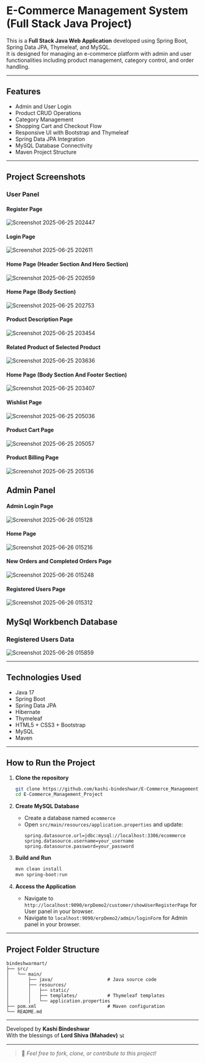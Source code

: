 
# E-Commerce Management System (Full Stack Java Project)

This is a **Full Stack Java Web Application** developed using Spring Boot, Spring Data JPA, Thymeleaf, and MySQL.  
It is designed for managing an e-commerce platform with admin and user functionalities including product management, category control, and order handling.

---

##  Features

- Admin and User Login
- Product CRUD Operations
- Category Management
- Shopping Cart and Checkout Flow
- Responsive UI with Bootstrap and Thymeleaf
- Spring Data JPA Integration
- MySQL Database Connectivity
- Maven Project Structure

---

##  Project Screenshots
###  User Panel
   #### Register Page
![Screenshot 2025-06-25 202447](https://github.com/user-attachments/assets/a31232d2-d3b2-4f6d-aa49-a3c8f43cbe05)

   #### Login Page
![Screenshot 2025-06-25 202611](https://github.com/user-attachments/assets/e9982046-6d93-4309-985a-e6bdb51dbcc3)

   #### Home Page (Header Section And Hero Section)
![Screenshot 2025-06-25 202659](https://github.com/user-attachments/assets/4a4d1160-7d70-4345-8945-5b4335d982a0)

  #### Home Page (Body Section)
![Screenshot 2025-06-25 202753](https://github.com/user-attachments/assets/ee1d283f-2137-4d61-847a-91d59339a3ee)

  ####  Product Description Page
![Screenshot 2025-06-25 203454](https://github.com/user-attachments/assets/6aa21eaa-8c4a-4aa1-af66-44516091049a)

  ####  Related Product of Selected Product
![Screenshot 2025-06-25 203636](https://github.com/user-attachments/assets/d01f8228-f767-4aa3-91a2-737af7131b9d)

  ####  Home Page (Body Section And Footer Section)
![Screenshot 2025-06-25 203407](https://github.com/user-attachments/assets/6807b231-7487-44da-8951-d1eedaced59b)

  ####  Wishlist Page
![Screenshot 2025-06-25 205036](https://github.com/user-attachments/assets/f59ee477-9175-4cb1-8603-09710fb15768)

####  Product Cart Page
![Screenshot 2025-06-25 205057](https://github.com/user-attachments/assets/65cb4271-4afa-4b97-a29a-3419aaf37fd4)

####  Product Billing Page
![Screenshot 2025-06-25 205136](https://github.com/user-attachments/assets/dd75e9e9-bf33-4296-b370-d8cdd3062220)

##  Admin Panel
#### Admin Login Page
![Screenshot 2025-06-26 015128](https://github.com/user-attachments/assets/8e0d606d-eabf-4d8a-b5af-3f3680064d0a)

####  Home Page
![Screenshot 2025-06-26 015216](https://github.com/user-attachments/assets/cae676de-048e-4551-b28d-8b740af28bf3)

#### New Orders and Completed Orders Page
![Screenshot 2025-06-26 015248](https://github.com/user-attachments/assets/a813829d-732e-4ece-896c-b796aae27957)

#### Registered Users Page
![Screenshot 2025-06-26 015312](https://github.com/user-attachments/assets/1e23d11d-1a8f-4dd1-b8d0-2bf8090edb87)

## MySql Workbench Database 
### Registered Users Data
![Screenshot 2025-06-26 015859](https://github.com/user-attachments/assets/d1dca370-1044-403e-9d84-74e621244f57)


---

##  Technologies Used

- Java 17
- Spring Boot
- Spring Data JPA
- Hibernate
- Thymeleaf
- HTML5 + CSS3 + Bootstrap
- MySQL
- Maven

---

## How to Run the Project

1. **Clone the repository**
   ```bash
   git clone https://github.com/kashi-bindeshwar/E-Commerce_Management_Project.git
   cd E-Commerce_Management_Project
   ```

2. **Create MySQL Database**
   - Create a database named `ecommerce`
   - Open `src/main/resources/application.properties` and update:
     ```properties
     spring.datasource.url=jdbc:mysql://localhost:3306/ecommerce
     spring.datasource.username=your_username
     spring.datasource.password=your_password
     ```

3. **Build and Run**
   ```bash
   mvn clean install
   mvn spring-boot:run
   ```

4. **Access the Application**
   - Navigate to `http://localhost:9090/erpDemo2/customer/showUserRegisterPage` for User panel in your browser.
   - Navigate to `localhost:9090/erpDemo2/admin/loginForm` for Admin panel in your browser.
---

## Project Folder Structure

```
bindeshwarmart/
├── src/
│   └── main/
│       ├── java/                    # Java source code
│       ├── resources/
│       │   ├── static/              
│       │   ├── templates/           # Thymeleaf templates
│       │   └── application.properties
├── pom.xml                          # Maven configuration
└── README.md
```

---



Developed by **Kashi Bindeshwar**  
With the blessings of **Lord Shiva (Mahadev)** 🕉️

---

> 📌 _Feel free to fork, clone, or contribute to this project!_
